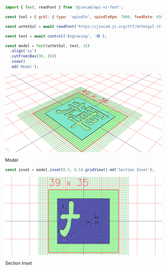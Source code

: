 ```JavaScript
import { Text, readFont } from '@jsxcad/api-v1-font';
```

```JavaScript
const tool = { grbl: { type: 'spindle', spindleRpm: 7000, feedRate: 650 } };
```

```JavaScript
const unYetGul = await readFont('https://jsxcad.js.org/ttf/UnYetgul.ttf');
```

```JavaScript
const text = await control('Engraving', '輝');
```

```JavaScript
const model = Text(unYetGul, text, 25)
  .align('xy')
  .cutFrom(Box(30, 26))
  .view()
  .md('Model');
```

![Image](engrave.md.0.png)

Model

```JavaScript
const inset = model.inset(0.5, 0.5).gridView().md('Section Inset');
```

![Image](engrave.md.1.png)

Section Inset
